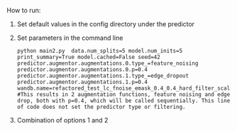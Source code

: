 How to run:
1. Set default values in the config directory under the predictor
2. Set parameters in the command line
   
    ```
    python main2.py  data.num_splits=5 model.num_inits=5 print_summary=True model.cached=False seed=42 predictor.augmentor.augmentations.0.type_=feature_noising predictor.augmentor.augmentations.0.p=0.4 predictor.augmentor.augmentations.1.type_=edge_dropout predictor.augmentor.augmentations.1.p=0.4 wandb.name=refactored_test_lc_fnoise_emask_0.4_0.4_hard_filter_scale_continous
   #This results in 2 augmentation functions, feature noising and edge drop, both with p=0.4, which will be called sequentially. This line of code does not set the predictor type or filtering.
    ```
    
4. Combination of options 1 and 2
